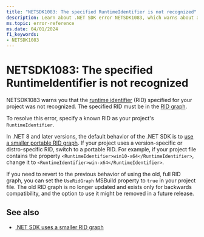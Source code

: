 ```yaml
---
title: "NETSDK1083: The specified RuntimeIdentifier is not recognized"
description: Learn about .NET SDK error NETSDK1083, which warns about an unknown runtime identifier.
ms.topic: error-reference
ms.date: 04/01/2024
f1_keywords:
- NETSDK1083
---
```

# NETSDK1083: The specified RuntimeIdentifier is not recognized

NETSDK1083 warns you that the [runtime identifier](../../rid-catalog.md) (RID) specified for your project was not recognized. The specified RID must be in the [RID graph](../../rid-catalog.md#rid-graph).

To resolve this error, specify a known RID as your project's `RuntimeIdentifier`.

In .NET 8 and later versions, the default behavior of the .NET SDK is to [use a smaller portable RID graph](../../compatibility/sdk/8.0/rid-graph.md). If your project uses a version-specific or distro-specific RID, switch to a portable RID. For example, if your project file contains the property `<RuntimeIdentifier>win10-x64</RuntimeIdentifier>`, change it to `<RuntimeIdentifier>win-x64</RuntimeIdentifier>`.

If you need to revert to the previous behavior of using the old, full RID graph, you can set the `UseRidGraph` MSBuild property to `true` in your project file. The old RID graph is no longer updated and exists only for backwards compatibility, and the option to use it might be removed in a future release.

## See also

- [.NET SDK uses a smaller RID graph](../../compatibility/sdk/8.0/rid-graph.md)
